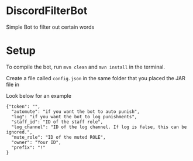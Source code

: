 # DiscordFilterBot


Simple Bot to filter out certain words




# Setup

To compile the bot, run `mvn clean` and `mvn install` in the terminal. 

Create a file called `config.json` in the same folder that you placed the JAR file in

Look below for an example

```
{"token": "",
  "automute": "if you want the bot to auto punish",
  "log": "if you want the bot to log punishments",
  "staff_id": "ID of the staff role",
  "log_channel": "ID of the log channel. If log is false, this can be ignored.",
  "mute_role": "ID of the muted ROLE",
  "owner": "Your ID",
  "prefix": "!"
}
```
